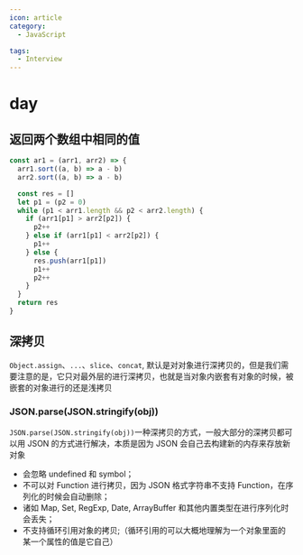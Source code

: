 ```yaml
---
icon: article
category:
  - JavaScript

tags:
  - Interview
---
```


# day

## 返回两个数组中相同的值

```javascript
const ar1 = (arr1, arr2) => {
  arr1.sort((a, b) => a - b)
  arr2.sort((a, b) => a - b)

  const res = []
  let p1 = (p2 = 0)
  while (p1 < arr1.length && p2 < arr2.length) {
    if (arr1[p1] > arr2[p2]) {
      p2++
    } else if (arr1[p1] < arr2[p2]) {
      p1++
    } else {
      res.push(arr1[p1])
      p1++
      p2++
    }
  }
  return res
}
```

## 深拷贝

`Object.assign`、`...`、`slice`、`concat`, 默认是对对象进行深拷贝的，但是我们需要注意的是，它只对最外层的进行深拷贝，也就是当对象内嵌套有对象的时候，被嵌套的对象进行的还是浅拷贝

### JSON.parse(JSON.stringify(obj))

`JSON.parse(JSON.stringify(obj))`一种深拷贝的方式，一般大部分的深拷贝都可以用 JSON 的方式进行解决，本质是因为 JSON 会自己去构建新的内存来存放新对象

- 会忽略 undefined 和 symbol；
- 不可以对 Function 进行拷贝，因为 JSON 格式字符串不支持 Function，在序列化的时候会自动删除；
- 诸如 Map, Set, RegExp, Date, ArrayBuffer 和其他内置类型在进行序列化时会丢失；
- 不支持循环引用对象的拷贝;（循环引用的可以大概地理解为一个对象里面的某一个属性的值是它自己）
